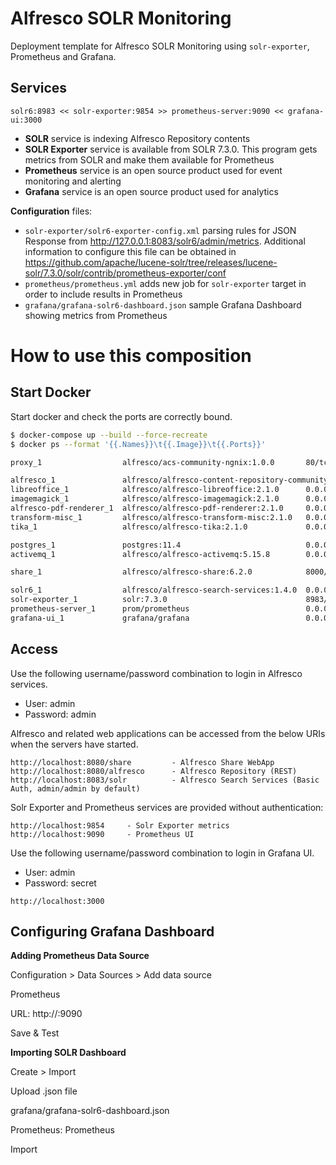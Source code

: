 # Alfresco SOLR Monitoring

Deployment template for Alfresco SOLR Monitoring using `solr-exporter`, Prometheus and Grafana.

## Services

```
solr6:8983 << solr-exporter:9854 >> prometheus-server:9090 << grafana-ui:3000
```

* **SOLR** service is indexing Alfresco Repository contents
* **SOLR Exporter** service is available from SOLR 7.3.0. This program gets metrics from SOLR and make them available for Prometheus
* **Prometheus** service is an open source product used for event monitoring and alerting
* **Grafana** service is an open source product used for analytics

**Configuration** files:

* `solr-exporter/solr6-exporter-config.xml` parsing rules for JSON Response from http://127.0.0.1:8083/solr6/admin/metrics. Additional information to configure this file can be obtained in https://github.com/apache/lucene-solr/tree/releases/lucene-solr/7.3.0/solr/contrib/prometheus-exporter/conf
* `prometheus/prometheus.yml` adds new job for `solr-exporter` target in order to include results in Prometheus
* `grafana/grafana-solr6-dashboard.json` sample Grafana Dashboard showing metrics from Prometheus

# How to use this composition

## Start Docker

Start docker and check the ports are correctly bound.

```bash
$ docker-compose up --build --force-recreate
$ docker ps --format '{{.Names}}\t{{.Image}}\t{{.Ports}}'

proxy_1                  alfresco/acs-community-ngnix:1.0.0       80/tcp, 0.0.0.0:8080->8080/tcp

alfresco_1               alfresco/alfresco-content-repository-community:6.2.0-A11    8080/tcp
libreoffice_1            alfresco/alfresco-libreoffice:2.1.0      0.0.0.0:8092->8090/tcp
imagemagick_1            alfresco/alfresco-imagemagick:2.1.0      0.0.0.0:8091->8090/tcp
alfresco-pdf-renderer_1  alfresco/alfresco-pdf-renderer:2.1.0     0.0.0.0:8090->8090/tcp
transform-misc_1         alfresco/alfresco-transform-misc:2.1.0   0.0.0.0:8094->8090/tcp
tika_1                   alfresco/alfresco-tika:2.1.0             0.0.0.0:8093->8090/tcp

postgres_1               postgres:11.4                            0.0.0.0:5432->5432/tcp
activemq_1               alfresco/alfresco-activemq:5.15.8        0.0.0.0:5672->5672/tcp, ...

share_1                  alfresco/alfresco-share:6.2.0            8000/tcp, 8080/tcp

solr6_1                  alfresco/alfresco-search-services:1.4.0  0.0.0.0:8083->8983/tcp
solr-exporter_1          solr:7.3.0                               8983/tcp, 0.0.0.0:9854->9854/tcp
prometheus-server_1      prom/prometheus                          0.0.0.0:9090->9090/tcp
grafana-ui_1             grafana/grafana                          0.0.0.0:3000->3000/tcp
```

## Access

Use the following username/password combination to login in Alfresco services.

 - User: admin
 - Password: admin

Alfresco and related web applications can be accessed from the below URIs when the servers have started.

```
http://localhost:8080/share         - Alfresco Share WebApp
http://localhost:8080/alfresco      - Alfresco Repository (REST)
http://localhost:8083/solr          - Alfresco Search Services (Basic Auth, admin/admin by default)
```

Solr Exporter and Prometheus services are provided without authentication:

```
http://localhost:9854     - Solr Exporter metrics
http://localhost:9090     - Prometheus UI
```

Use the following username/password combination to login in Grafana UI.

 - User: admin
 - Password: secret

```
http://localhost:3000
```

## Configuring Grafana Dashboard

**Adding Prometheus Data Source**

Configuration > Data Sources > Add data source

Prometheus

URL: http://<local-ip>:9090

Save & Test

**Importing SOLR Dashboard**

Create > Import

Upload .json file

grafana/grafana-solr6-dashboard.json

Prometheus: Prometheus

Import
